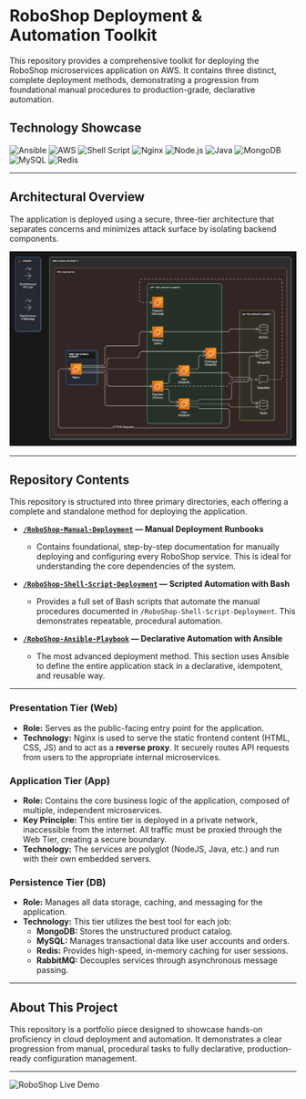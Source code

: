 # RoboShop Deployment & Automation Toolkit

This repository provides a comprehensive toolkit for deploying the RoboShop microservices application on AWS. It contains three distinct, complete deployment methods, demonstrating a progression from foundational manual procedures to production-grade, declarative automation.

## Technology Showcase
![Ansible](https://img.shields.io/badge/Ansible-1A1924?style=for-the-badge&logo=ansible&logoColor=white)
![AWS](https://img.shields.io/badge/AWS-232F3E?style=for-the-badge&logo=amazon-aws&logoColor=white)
![Shell Script](https://img.shields.io/badge/Bash-4EAA25?style=for-the-badge&logo=gnubash&logoColor=white)
![Nginx](https://img.shields.io/badge/Nginx-009639?style=for-the-badge&logo=nginx&logoColor=white)
![Node.js](https://img.shields.io/badge/Node.js-339933?style=for-the-badge&logo=nodedotjs&logoColor=white)
![Java](https://img.shields.io/badge/Java-ED8B00?style=for-the-badge&logo=openjdk&logoColor=white)
![MongoDB](https://img.shields.io/badge/MongoDB-47A248?style=for-the-badge&logo=mongodb&logoColor=white)
![MySQL](https://img.shields.io/badge/MySQL-4479A1?style=for-the-badge&logo=mysql&logoColor=white)
![Redis](https://img.shields.io/badge/Redis-DD0031?style=for-the-badge&logo=redis&logoColor=white)

---

## Architectural Overview

The application is deployed using a secure, three-tier architecture that separates concerns and minimizes attack surface by isolating backend components.

![RoboShop Architecture Diagram](./assets/roboshop-architecture.png)

---

## Repository Contents

This repository is structured into three primary directories, each offering a complete and standalone method for deploying the application.

- **[`/RoboShop-Manual-Deployment`](./RoboShop-Manual-Deployment/) — Manual Deployment Runbooks**
  - Contains foundational, step-by-step documentation for manually deploying and configuring every RoboShop service. This is ideal for understanding the core dependencies of the system.

- **[`/RoboShop-Shell-Script-Deployment`](./RoboShop-Shell-Script-Deployment/) — Scripted Automation with Bash**
  - Provides a full set of Bash scripts that automate the manual procedures documented in `/RoboShop-Shell-Script-Deployment`. This demonstrates repeatable, procedural automation.

- **[`/RoboShop-Ansible-Playbook`](./RoboShop-Ansible-Playbook/) — Declarative Automation with Ansible**
  - The most advanced deployment method. This section uses Ansible to define the entire application stack in a declarative, idempotent, and reusable way.

---
### **Presentation Tier (Web)**
*   **Role:** Serves as the public-facing entry point for the application.
*   **Technology:** Nginx is used to serve the static frontend content (HTML, CSS, JS) and to act as a **reverse proxy**. It securely routes API requests from users to the appropriate internal microservices.

### **Application Tier (App)**
*   **Role:** Contains the core business logic of the application, composed of multiple, independent microservices.
*   **Key Principle:** This entire tier is deployed in a private network, inaccessible from the internet. All traffic must be proxied through the Web Tier, creating a secure boundary.
*   **Technology:** The services are polyglot (NodeJS, Java, etc.) and run with their own embedded servers.

### **Persistence Tier (DB)**
*   **Role:** Manages all data storage, caching, and messaging for the application.
*   **Technology:** This tier utilizes the best tool for each job:
    *   **MongoDB:** Stores the unstructured product catalog.
    *   **MySQL:** Manages transactional data like user accounts and orders.
    *   **Redis:** Provides high-speed, in-memory caching for user sessions.
    *   **RabbitMQ:** Decouples services through asynchronous message passing.

---

## About This Project
This repository is a portfolio piece designed to showcase hands-on proficiency in cloud deployment and automation. It demonstrates a clear progression from manual, procedural tasks to fully declarative, production-ready configuration management.

---

![RoboShop Live Demo](./assets/RoboShop-Deployment.gif)

